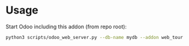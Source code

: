 # Usage

Start Odoo including this addon (from repo root):

```bash
python3 scripts/odoo_web_server.py --db-name mydb --addon web_tour
```
